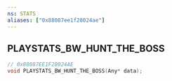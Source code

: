 ```yaml
---
ns: STATS
aliases: ["0x88087ee1f28024ae"]
---
```

## PLAYSTATS_BW_HUNT_THE_BOSS

```c
// 0x88087EE1F28024AE
void PLAYSTATS_BW_HUNT_THE_BOSS(Any* data);
```
